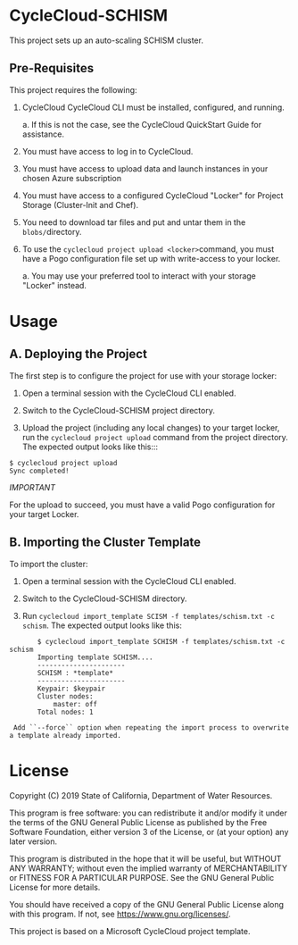 CycleCloud-SCHISM
========

This project sets up an auto-scaling SCHISM cluster.


Pre-Requisites
--------------

This project requires the following:

  1. CycleCloud CycleCloud CLI must be installed, configured,  and running.

     a. If this is not the case, see the CycleCloud QuickStart Guide for
        assistance.

  2. You must have access to log in to CycleCloud.

  3. You must have access to upload data and launch instances in your chosen
     Azure subscription

  4. You must have access to a configured CycleCloud "Locker" for Project Storage
     (Cluster-Init and Chef).

  5. You need to download tar files and put and untar them in the `blobs/`directory.

  6. To use the `cyclecloud project upload <locker>`command, you must
     have a Pogo configuration file set up with write-access to your locker.

     a. You may use your preferred tool to interact with your storage "Locker"
        instead.


Usage
=====

A. Deploying the Project
--------------------------

The first step is to configure the project for use with your storage locker:

  1. Open a terminal session with the CycleCloud CLI enabled.

  2. Switch to the CycleCloud-SCHISM project directory.

  3. Upload the project (including any local changes) to your target locker, run the
`cyclecloud project upload` command from the project directory.  The expected output looks like
this:::

    $ cyclecloud project upload
    Sync completed!

*IMPORTANT*

For the upload to succeed, you must have a valid Pogo configuration for your target Locker.


B. Importing the Cluster Template
---------------------------------

To import the cluster:

  1. Open a terminal session with the CycleCloud CLI enabled.

  2. Switch to the CycleCloud-SCHISM directory.

  3. Run ``cyclecloud import_template SCISM -f templates/schism.txt -c schism``.  The
     expected output looks like this:
```
       $ cyclecloud import_template SCHISM -f templates/schism.txt -c schism
       Importing template SCHISM....
       ----------------------
       SCHISM : *template*
       ----------------------
       Keypair: $keypair
       Cluster nodes:
           master: off
       Total nodes: 1
```
     Add ``--force`` option when repeating the import process to overwrite a template already imported.

# License

Copyright (C) 2019 State of California, Department of Water Resources.
 
This program is free software: you can redistribute it and/or modify it under the terms of the GNU General Public License as published by the Free Software Foundation, either version 3 of the License, or (at your option) any later version.

This program is distributed in the hope that it will be useful, but WITHOUT ANY WARRANTY; without even the implied warranty of MERCHANTABILITY or FITNESS FOR A PARTICULAR PURPOSE.  See the GNU General Public License for more details.

You should have received a copy of the GNU General Public License along with this program.  If not, see <https://www.gnu.org/licenses/>.

This project is based on a Microsoft CycleCloud project template.

